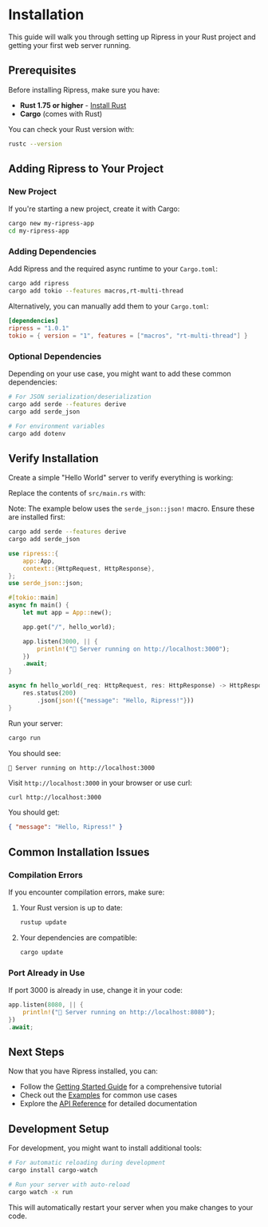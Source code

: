 # Installation

This guide will walk you through setting up Ripress in your Rust project and getting your first web server running.

## Prerequisites

Before installing Ripress, make sure you have:

- **Rust 1.75 or higher** - [Install Rust](https://rustup.rs/)
- **Cargo** (comes with Rust)

You can check your Rust version with:

```bash
rustc --version
```

## Adding Ripress to Your Project

### New Project

If you're starting a new project, create it with Cargo:

```bash
cargo new my-ripress-app
cd my-ripress-app
```

### Adding Dependencies

Add Ripress and the required async runtime to your `Cargo.toml`:

```bash
cargo add ripress
cargo add tokio --features macros,rt-multi-thread
```

Alternatively, you can manually add them to your `Cargo.toml`:

```toml
[dependencies]
ripress = "1.0.1"
tokio = { version = "1", features = ["macros", "rt-multi-thread"] }
```

### Optional Dependencies

Depending on your use case, you might want to add these common dependencies:

```bash
# For JSON serialization/deserialization
cargo add serde --features derive
cargo add serde_json

# For environment variables
cargo add dotenv
```

## Verify Installation

Create a simple "Hello World" server to verify everything is working:

Replace the contents of `src/main.rs` with:

Note: The example below uses the `serde_json::json!` macro. Ensure these are installed first:

```bash
cargo add serde --features derive
cargo add serde_json
```

```rust
use ripress::{
    app::App,
    context::{HttpRequest, HttpResponse},
};
use serde_json::json;

#[tokio::main]
async fn main() {
    let mut app = App::new();

    app.get("/", hello_world);

    app.listen(3000, || {
        println!("🚀 Server running on http://localhost:3000");
    })
    .await;
}

async fn hello_world(_req: HttpRequest, res: HttpResponse) -> HttpResponse {
    res.status(200)
        .json(json!({"message": "Hello, Ripress!"}))
}
```

Run your server:

```bash
cargo run
```

You should see:

```
🚀 Server running on http://localhost:3000
```

Visit `http://localhost:3000` in your browser or use curl:

```bash
curl http://localhost:3000
```

You should get:

```json
{ "message": "Hello, Ripress!" }
```

## Common Installation Issues

### Compilation Errors

If you encounter compilation errors, make sure:

1. Your Rust version is up to date:

   ```bash
   rustup update
   ```

2. Your dependencies are compatible:
   ```bash
   cargo update
   ```

### Port Already in Use

If port 3000 is already in use, change it in your code:

```rust
app.listen(8080, || {
    println!("🚀 Server running on http://localhost:8080");
})
.await;
```

## Next Steps

Now that you have Ripress installed, you can:

- Follow the [Getting Started Guide](getting-started.md) for a comprehensive tutorial
- Check out the [Examples](./example/basic-routing.md) for common use cases
- Explore the [API Reference](api-reference/) for detailed documentation

## Development Setup

For development, you might want to install additional tools:

```bash
# For automatic reloading during development
cargo install cargo-watch

# Run your server with auto-reload
cargo watch -x run
```

This will automatically restart your server when you make changes to your code.
